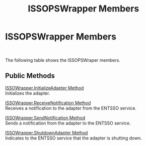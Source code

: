 ﻿---
title: ISSOPSWrapper Members
TOCTitle: ISSOPSWrapper Members
ms:assetid: 39214490-7930-4754-a1bc-8c63cc26a32b
ms:mtpsurl: https://msdn.microsoft.com/library/Aa770628(v=BTS.80)
ms:contentKeyID: 51527337
ms.date: 08/30/2017
mtps_version: v=BTS.80
---

# ISSOPSWrapper Members

 

The following table shows the ISSOPSWraper members.

## Public Methods

[ISSOWrapper.InitializeAdapter Method](issowrapper-initializeadapter-method.md)  
Initializes the adapter.

[ISSOWrapper.ReceiveNotification Method](issowrapper-receivenotification-method.md)  
Receives a notification to the adapter from the ENTSSO service.

[ISSOWrapper.SendNotification Method](issowrapper-sendnotification-method.md)  
Sends a notification from the adapter to the ENTSSO service.

[ISSOWrapper.ShutdownAdapter Method](issowrapper-shutdownadapter-method.md)  
Indicates to the ENTSSO service that the adapter is shutting down.

